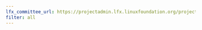 ```yaml
---
lfx_committee_url: https://projectadmin.lfx.linuxfoundation.org/project/a0941000002wBykAAE/collaboration/committees/b7fb6904-01ce-4623-b141-e3e7f4de7206
filter: all
---
```

